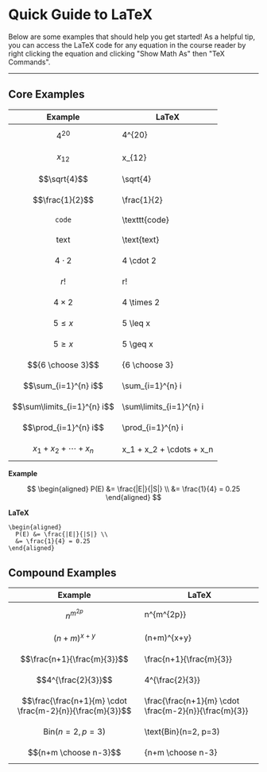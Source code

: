# Quick Guide to LaTeX

Below are some examples that should help you get started! As a helpful tip, you can access the LaTeX code for any equation in the course reader by right clicking the equation and clicking "Show Math As" then "TeX Commands".

---

## Core Examples

| Example                      | LaTeX                    |
| ---------------------------- | ------------------------ |
| $$4^{20}$$                   | 4^{20}                   |
| $$x_{12}$$                   | x\_{12}                  |
| $$\sqrt{4}$$                 | \sqrt{4}                 |
| $$\frac{1}{2}$$              | \frac{1}{2}              |
| $$\texttt{code}$$            | \texttt{code}            |
| $$\text{text}$$              | \text{text}              |
| $$4 \cdot 2$$                | 4 \cdot 2                |
| $$r!$$                       | r!                       |
| $$4 \times 2$$               | 4 \times 2               |
| $$5 \leq x$$                 | 5 \leq x                 |
| $$5 \geq x$$                 | 5 \geq x                 |
| $${6 \choose 3}$$            | {6 \choose 3}            |
| $$\sum_{i=1}^{n} i$$         | \sum\_{i=1}^{n} i        |
| $$\sum\limits_{i=1}^{n} i$$  | \sum\limits\_{i=1}^{n} i |
| $$\prod_{i=1}^{n} i$$        | \prod\_{i=1}^{n} i       |
| $$x_1 + x_2 + \cdots + x_n$$ | x_1 + x_2 + \cdots + x_n |

**Example**

$$
\begin{aligned}
  P(E) &= \frac{|E|}{|S|} \\
  &= \frac{1}{4} = 0.25
\end{aligned}
$$

**LaTeX**

```
\begin{aligned}
  P(E) &= \frac{|E|}{|S|} \\
  &= \frac{1}{4} = 0.25
\end{aligned}
```

## Compound Examples

| Example                                                   | LaTeX                                                 |
| --------------------------------------------------------- | ----------------------------------------------------- |
| $$n^{m^{2p}}$$                                            | n^{m^{2p}}                                            |
| $$(n+m)^{x+y}$$                                           | (n+m)^{x+y}                                           |
| $$\frac{n+1}{\frac{m}{3}}$$                               | \frac{n+1}{\frac{m}{3}}                               |
| $$4^{\frac{2}{3}}$$                                       | 4^{\frac{2}{3}}                                       |
| $$\frac{\frac{n+1}{m} \cdot \frac{m-2}{n}}{\frac{m}{3}}$$ | \frac{\frac{n+1}{m} \cdot \frac{m-2}{n}}{\frac{m}{3}} |
| $$\text{Bin}(n=2, p=3)$$                                  | \text{Bin}(n=2, p=3)                                  |
| $${n+m \choose n-3}$$                                     | {n+m \choose n-3}                                     |

